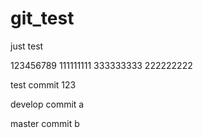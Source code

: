 git_test
========

just test

123456789
111111111
333333333
222222222

test commit 123

develop commit a

master commit b
